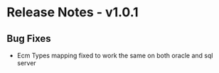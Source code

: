 # Release Notes -  v1.0.1




## Bug Fixes

- Ecm Types mapping fixed to work the same on both oracle and sql server 
